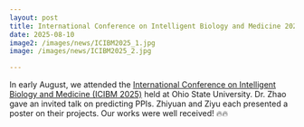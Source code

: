 ```yaml
---
layout: post
title: International Conference on Intelligent Biology and Medicine 2025 *
date: 2025-08-10
image2: /images/news/ICIBM2025_1.jpg
image: /images/news/ICIBM2025_2.jpg

---
```


In early August, we attended the [International Conference on Intelligent Biology and Medicine (ICIBM 2025)][1] held at Ohio State University. Dr. Zhao gave an invited talk on predicting PPIs. Zhiyuan and Ziyu each presented a poster on their projects. Our works were well received! 🔥🔥

[1]: https://icibm2025.iaibm.org 